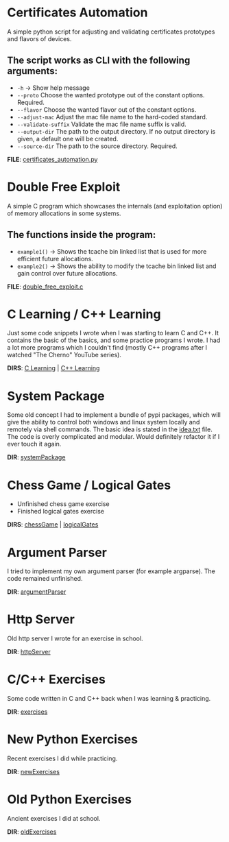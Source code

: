 # Certificates Automation

A simple python script for adjusting and validating certificates prototypes and flavors of devices.

## The script works as CLI with the following arguments:

* `-h` -> Show help message
* `--proto` Choose the wanted prototype out of the constant options. Required.
* `--flavor` Choose the wanted flavor out of the constant options.
* `--adjust-mac` Adjust the mac file name to the hard-coded standard.
* `--validate-suffix` Validate the mac file name suffix is valid.
* `--output-dir` The path to the output directory. If no output directory is given, a default one will be created.
* `--source-dir` The path to the source directory. Required.

__FILE__: [certificates_automation.py](python/certificates_automation.py)


# Double Free Exploit

A simple C program which showcases the internals (and exploitation option) of memory allocations in some systems.

## The functions inside the program:

* `example1()` -> Shows the tcache bin linked list that is used for more efficient future allocations.
* `example2()` -> Shows the ability to modify the tcache bin linked list and gain control over future allocations.

__FILE__: [double_free_exploit.c](C%20Programming/double_free_exploit.c)


# C Learning / C++ Learning

Just some code snippets I wrote when I was starting to learn C and C++.
It contains the basic of the basics, and some practice programs I wrote.
I had a lot more programs which I couldn't find (mostly C++ programs after I watched "The Cherno" YouTube series).

__DIRS__: [C Learning](C%20Programming/C%20Learning) | [C++ Learning](C%20Programming/C++%20Learning)


# System Package

Some old concept I had to implement a bundle of pypi packages, which will give the ability to control
both windows and linux system locally and remotely via shell commands.
The basic idea is stated in the [idea.txt](./python/systemPackage/idea.txt) file.
The code is overly complicated and modular. Would definitely refactor it if I ever touch it again.

__DIR__: [systemPackage](python/systemPackage)


# Chess Game / Logical Gates

* Unfinished chess game exercise
* Finished logical gates exercise

__DIRS__: [chessGame](python/chessGame) | [logicalGates](python/logicalGates)


# Argument Parser

I tried to implement my own argument parser (for example argparse). 
The code remained unfinished.

__DIR__: [argumentParser](python/argumentParser)


# Http Server

Old http server I wrote for an exercise in school.

__DIR__: [httpServer](python/httpServer)


# C/C++ Exercises

Some code written in C and C++ back when I was learning & practicing.

__DIR__: [exercises](C%20Programming/exercises)


# New Python Exercises

Recent exercises I did while practicing.

__DIR__: [newExercises](python/newExercises)


# Old Python Exercises

Ancient exercises I did at school.

__DIR__: [oldExercises](python/oldExercises)
